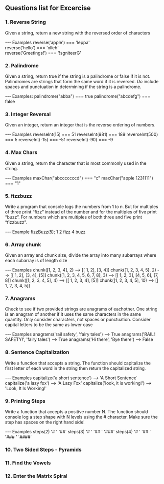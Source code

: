 ## Questions list for Excercise

###  1. Reverse String

Given a string, return a new string with the reversed
order of characters

--- Examples
 reverse('apple') === 'leppa'  
 reverse('hello') === 'olleh'  
 reverse('Greetings!') === '!sgniteerG'

###  2. Palindrome

Given a string, return true if the string is a palindrome
or false if it is not.  Palindromes are strings that
form the same word if it is reversed. *Do* include spaces
and punctuation in determining if the string is a palindrome.

--- Examples:
 palindrome("abba") === true
 palindrome("abcdefg") === false

###  3. Integer Reversal

Given an integer, return an integer that is the reverse
ordering of numbers.

--- Examples
  reverseInt(15) === 51
  reverseInt(981) === 189
  reverseInt(500) === 5
  reverseInt(-15) === -51
  reverseInt(-90) === -9

###  4. Max Chars

Given a string, return the character that is most
commonly used in the string.

--- Examples
maxChar("abcccccccd") === "c"
maxChar("apple 1231111") === "1"

###  5. fizzbuzz

Write a program that console logs the numbers
from 1 to n. But for multiples of three print
“fizz” instead of the number and for the multiples
of five print “buzz”. For numbers which are multiples
of both three and five print “fizzbuzz”.

--- Example
  fizzBuzz(5);
  1
  2
  fizz
  4
  buzz

###  6. Array chunk

Given an array and chunk size, divide the array into many subarrays
where each subarray is of length size

--- Examples
chunk([1, 2, 3, 4], 2) --> [[ 1, 2], [3, 4]]
chunk([1, 2, 3, 4, 5], 2) --> [[ 1, 2], [3, 4], [5]]
chunk([1, 2, 3, 4, 5, 6, 7, 8], 3) --> [[ 1, 2, 3], [4, 5, 6], [7, 8]]
chunk([1, 2, 3, 4, 5], 4) --> [[ 1, 2, 3, 4], [5]]
chunk([1, 2, 3, 4, 5], 10) --> [[ 1, 2, 3, 4, 5]]

###  7. Anagrams

Check to see if two provided strings are anagrams of eachother.
One string is an anagram of another if it uses the same characters
in the same quantity. Only consider characters, not spaces
or punctuation.  Consider capital letters to be the same as lower case

--- Examples
  anagrams('rail safety', 'fairy tales') --> True
  anagrams('RAIL! SAFETY!', 'fairy tales') --> True
  anagrams('Hi there', 'Bye there') --> False

###  8. Sentence Capitalization

Write a function that accepts a string.  The function should
capitalize the first letter of each word in the string then
return the capitalized string.

--- Examples
  capitalize('a short sentence') --> 'A Short Sentence'
  capitalize('a lazy fox') --> 'A Lazy Fox'
  capitalize('look, it is working!') --> 'Look, It Is Working!'

###  9. Printing Steps

Write a function that accepts a positive number N.
The function should console log a step shape
with N levels using the # character.  Make sure the
step has spaces on the right hand side!

--- Examples
  steps(2)
      '# '
      '##'
  steps(3)
      '#  '
      '## '
      '###'
  steps(4)
      '#   '
      '##  '
      '### '
      '####'

### 10. Two Sided Steps - Pyramids

### 11. Find the Vowels

### 12. Enter the Matrix Spiral


